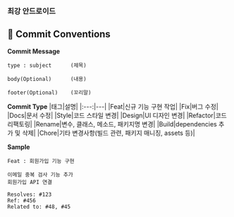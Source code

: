 ### 최강 안드로이드

## 📌 Commit Conventions
**Commit Message**
```
type : subject      (제목)

body(Optional)      (내용)

footer(Optional)    (꼬리말)
```

**Commit Type**
|태그|설명|
|:---:|---|
|Feat|신규 기능 구현 작업|
|Fix|버그 수정|
|Docs|문서 수정|
|Style|코드 스타일 변경|
|Design|UI 디자인 변경|
|Refactor|코드 리팩토링|
|Rename|변수, 클래스, 메소드, 패키지명 변경|
|Build|dependencies 추가 및 삭제|
|Chore|기타 변경사항(빌드 관련, 패키지 매니징, assets 등)|

**Sample**
```
Feat : 회원가입 기능 구현

이메일 중복 검사 기능 추가
회원가입 API 연결

Resolves: #123
Ref: #456
Related to: #48, #45
```
